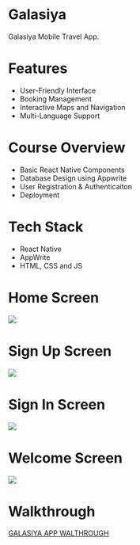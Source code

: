 # Galasiya
Galasiya Mobile Travel App.

# Features
* User-Friendly Interface
* Booking Management
* Interactive Maps and Navigation
* Multi-Language Support

# Course Overview
* Basic React Native Components
* Database Design using Appwrite
* User Registration & Authenticaiton
* Deployment

# Tech Stack
* React Native
* AppWrite
* HTML, CSS and JS

# Home Screen
<img src="assets/images/home.jpg">  

# Sign Up Screen
<img src="assets/images/signup.jpg">  

# Sign In Screen
<img src="assets/images/login.jpg">  

# Welcome Screen
<img src="assets/images/welcome.jpg">  

# Walkthrough

[GALASIYA APP WALTHROUGH](https://youtu.be/xCjhWOAAxvk)
